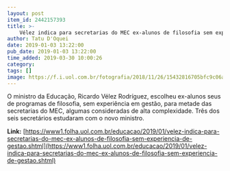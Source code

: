 ```yaml
---
layout: post
item_id: 2442157393
title: >-
    Vélez indica para secretarias do MEC ex-alunos de filosofia sem experiência de gestão
author: Tatu D'Oquei
date: 2019-01-03 13:22:00
pub_date: 2019-01-03 13:22:00
time_added: 2019-03-30 10:00:26
category: 
tags: []
image: https://f.i.uol.com.br/fotografia/2018/11/26/15432816705bfc9c06aeffc_1543281670_3x2_xl.jpg
---
```


O ministro da Educação, Ricardo Vélez Rodríguez, escolheu ex-alunos seus de programas de filosofia, sem experiência em gestão, para metade das secretarias do MEC, algumas consideradas de alta complexidade. Três dos seis secretários estudaram com o novo ministro.

**Link:** [https://www1.folha.uol.com.br/educacao/2019/01/velez-indica-para-secretarias-do-mec-ex-alunos-de-filosofia-sem-experiencia-de-gestao.shtml](https://www1.folha.uol.com.br/educacao/2019/01/velez-indica-para-secretarias-do-mec-ex-alunos-de-filosofia-sem-experiencia-de-gestao.shtml)

